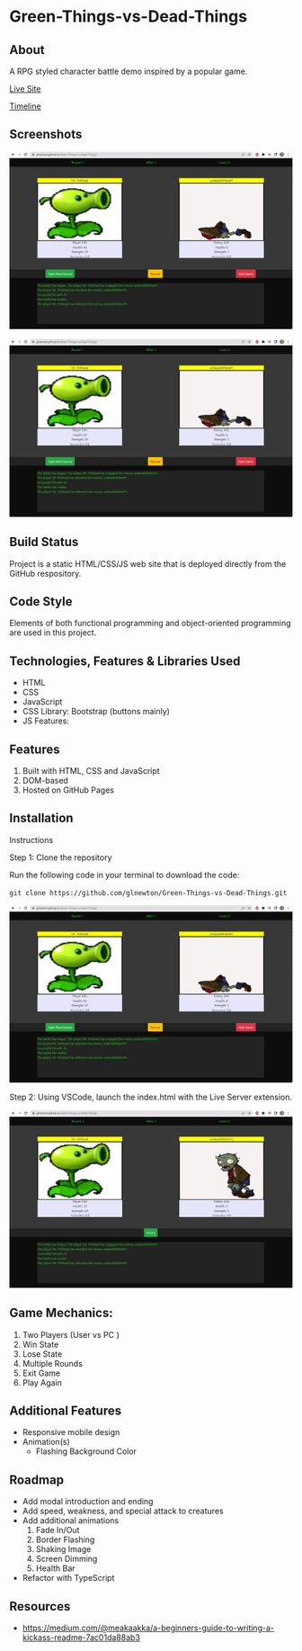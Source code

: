 # Green-Things-vs-Dead-Things

## About

A RPG styled character battle demo inspired by a popular game.

[Live Site](https://glnewton.github.io/Green-Things-vs-Dead-Things/)

[Timeline](ProjectBreakdown.md)

## Screenshots

![Gameplay Screenshot 1](./images/gamePlayScreenshot1.jpg)

![Gameplay Screenshot 2](./images/gamePlayScreenshot1.jpg)

## Build Status

Project is a static HTML/CSS/JS web site that is deployed directly from the GitHub respository.

## Code Style

Elements of both functional programming and object-oriented programming are used in this project.

## Technologies, Features & Libraries Used

- HTML
- CSS
- JavaScript
- CSS Library: Bootstrap (buttons mainly)
- JS Features: 

## Features

1. Built with HTML, CSS and JavaScript
2. DOM-based 
3. Hosted on GitHub Pages

## Installation

Instructions

Step 1: Clone the repository

Run the following code in your terminal to download the code:

`git clone https://github.com/glnewton/Green-Things-vs-Dead-Things.git`

![Installation Screenshot 1](./images/gamePlayScreenshot1.jpg)


Step 2: Using VSCode, launch the index.html with the Live Server extension.

![Installation Screenshot 2](./images/gamePlayScreenshot2.jpg)


## Game Mechanics:

1. Two Players (User vs PC )
2. Win State
3. Lose State
4. Multiple Rounds
5. Exit Game
6. Play Again

## Additional Features

- Responsive mobile design
- Animation(s)
    - Flashing Background Color

## Roadmap

- Add modal introduction and ending
- Add speed, weakness, and special attack to creatures
- Add additional animations
    1. Fade In/Out
    2. Border Flashing
    3. Shaking Image
    4. Screen Dimming
    5. Health Bar
- Refactor with TypeScript


## Resources

- https://medium.com/@meakaakka/a-beginners-guide-to-writing-a-kickass-readme-7ac01da88ab3